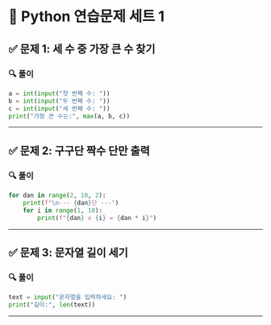 # 🐍 Python 연습문제 세트 1

## ✅ 문제 1: 세 수 중 가장 큰 수 찾기
### 🔍 풀이
```python
a = int(input("첫 번째 수: "))
b = int(input("두 번째 수: "))
c = int(input("세 번째 수: "))
print("가장 큰 수는:", max(a, b, c))
```

---

## ✅ 문제 2: 구구단 짝수 단만 출력
### 🔍 풀이
```python
for dan in range(2, 10, 2):
    print(f"\n--- {dan}단 ---")
    for i in range(1, 10):
        print(f"{dan} x {i} = {dan * i}")
```

---

## ✅ 문제 3: 문자열 길이 세기
### 🔍 풀이
```python
text = input("문자열을 입력하세요: ")
print("길이:", len(text))
```

---

